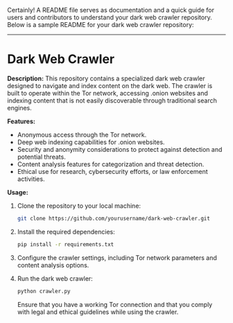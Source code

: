 Certainly! A README file serves as documentation and a quick guide for users and contributors to understand your dark web crawler repository. Below is a sample README for your dark web crawler repository:

---

# Dark Web Crawler

**Description:**
This repository contains a specialized dark web crawler designed to navigate and index content on the dark web. The crawler is built to operate within the Tor network, accessing .onion websites and indexing content that is not easily discoverable through traditional search engines.

**Features:**
- Anonymous access through the Tor network.
- Deep web indexing capabilities for .onion websites.
- Security and anonymity considerations to protect against detection and potential threats.
- Content analysis features for categorization and threat detection.
- Ethical use for research, cybersecurity efforts, or law enforcement activities.

**Usage:**
1. Clone the repository to your local machine:

   ```bash
   git clone https://github.com/yourusername/dark-web-crawler.git
   ```

2. Install the required dependencies:

   ```bash
   pip install -r requirements.txt
   ```

3. Configure the crawler settings, including Tor network parameters and content analysis options.

4. Run the dark web crawler:

   ```bash
   python crawler.py
   ```

   Ensure that you have a working Tor connection and that you comply with legal and ethical guidelines while using the crawler.
